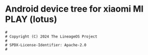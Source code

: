 # Android device tree for xiaomi MI PLAY (lotus)

```
#
# Copyright (C) 2024 The LineageOS Project
#
# SPDX-License-Identifier: Apache-2.0
#
```
